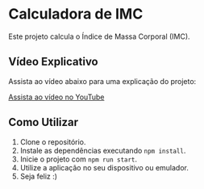 # Calculadora de IMC

Este projeto calcula o Índice de Massa Corporal (IMC).

## Vídeo Explicativo

Assista ao vídeo abaixo para uma explicação do projeto:

[Assista ao vídeo no YouTube](https://youtu.be/0vO12PoDYak?si=mT9mlUZEEVt6jZh6)

## Como Utilizar

1. Clone o repositório.
2. Instale as dependências executando `npm install`.
3. Inicie o projeto com `npm run start`.
4. Utilize a aplicação no seu dispositivo ou emulador.
5. Seja feliz :)
